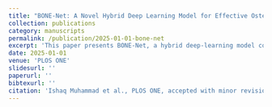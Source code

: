 ```yaml
---
title: "BONE-Net: A Novel Hybrid Deep Learning Model for Effective Osteoporosis Detection"
collection: publications
category: manuscripts
permalink: /publication/2025-01-01-bone-net
excerpt: 'This paper presents BONE-Net, a hybrid deep-learning model combining DenseNet169, Vision Transformer, and Attention Module for osteoporosis detection. Accepted with minor revision.'
date: 2025-01-01
venue: 'PLOS ONE'
slidesurl: ''
paperurl: ''
bibtexurl: ''
citation: 'Ishaq Muhammad et al., PLOS ONE, accepted with minor revision.'
---
```

